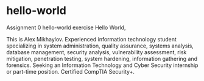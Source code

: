 # hello-world
Assignment 0 hello-world exercise
Hello World,

This is Alex Mikhaylov. Experienced information technology student specializing in system administration, quality assurance, systems analysis, database management, security analysis, vulnerability assessment, risk mitigation, penetration testing, system hardening, information gathering and forensics.  Seeking an Information Technology and Cyber Security internship or part-time position.  Certified CompTIA Security+.
